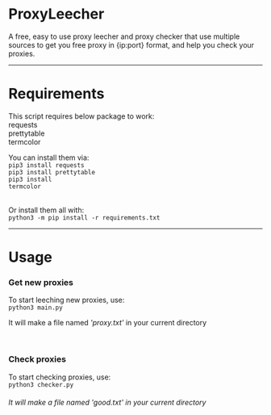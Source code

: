 # ProxyLeecher
A free, easy to use proxy leecher and proxy checker that use multiple sources to get you free proxy in {ip:port} format, and help you check your proxies.
<br>
<hr>

# Requirements
This script requires below package to work:<br>
requests<br>
prettytable<br>
termcolor<br>

You can install them via:<br>
<code>pip3 install requests</code><br>
<code>pip3 install prettytable</code><br>
<code>pip3 install termcolor</code><br>

<br>
Or install them all with:<br>
<code>python3 -m pip install -r requirements.txt</code>

<br>
<hr>

# Usage
<h3>Get new proxies</h3>
To start leeching new proxies, use:<br>
<code>python3 main.py</code>

It will make a file named _'proxy.txt'_ in your current directory


<br>
<h3>Check proxies</h3>
To start checking proxies, use:<br>
<code>python3 checker.py</code>

###### It will make a file named _'good.txt'_ in your current directory

